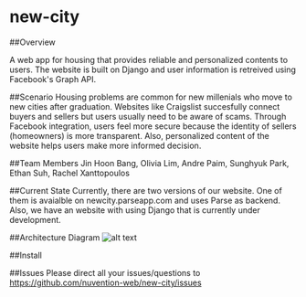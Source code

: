 # new-city

##Overview

A web app for housing that provides reliable and personalized contents to users. 
The website is built on Django and user information is retreived using Facebook's Graph API.

##Scenario 
Housing problems are common for new millenials who move to new cities after graduation. 
Websites like Craigslist succesfully connect buyers and sellers but users usually
need to be aware of scams. Through Facebook integration, users feel more secure 
because the identity of sellers (homeowners) is more transparent. Also, personalized 
content of the website helps users make more informed decision. 

##Team Members
Jin Hoon Bang, Olivia Lim, Andre Paim, Sunghyuk Park, Ethan Suh, Rachel Xanttopoulos

##Current State 
Currently, there are two versions of our website. One of them is avaialble on 
newcity.parseapp.com and uses Parse as backend. Also, we have an website with
using Django that is currently under development. 

##Architecture Diagram 
![alt text](https://github.com/nuvention-web/new-city/tree/master/img/architecture_diagram.png "Architecture Diagram")

##Install 

##Issues
Please direct all your issues/questions to https://github.com/nuvention-web/new-city/issues
